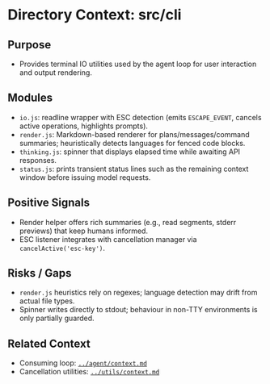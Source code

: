 # Directory Context: src/cli

## Purpose

- Provides terminal IO utilities used by the agent loop for user interaction and output rendering.

## Modules

- `io.js`: readline wrapper with ESC detection (emits `ESCAPE_EVENT`, cancels active operations, highlights prompts).
- `render.js`: Markdown-based renderer for plans/messages/command summaries; heuristically detects languages for fenced code blocks.
- `thinking.js`: spinner that displays elapsed time while awaiting API responses.
- `status.js`: prints transient status lines such as the remaining context window before issuing model requests.

## Positive Signals

- Render helper offers rich summaries (e.g., read segments, stderr previews) that keep humans informed.
- ESC listener integrates with cancellation manager via `cancelActive('esc-key')`.

## Risks / Gaps

- `render.js` heuristics rely on regexes; language detection may drift from actual file types.
- Spinner writes directly to stdout; behaviour in non-TTY environments is only partially guarded.

## Related Context

- Consuming loop: [`../agent/context.md`](../agent/context.md)
- Cancellation utilities: [`../utils/context.md`](../utils/context.md)

